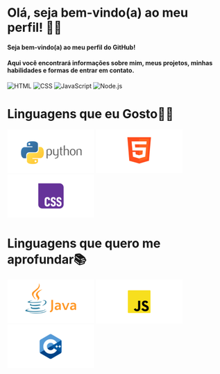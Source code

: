 # Olá, seja bem-vindo(a) ao meu perfil! 👨‍💻
#### Seja bem-vindo(a) ao meu perfil do GitHub!
#### Aqui você encontrará informações sobre mim, meus projetos, minhas habilidades e formas de entrar em contato.

![HTML](https://img.shields.io/badge/-HTML-333333?style=flat&logo=HTML5)
![CSS](https://img.shields.io/badge/-CSS-333333?style=flat&logo=CSS3&logoColor=1572B6)
![JavaScript](https://img.shields.io/badge/-JavaScript-333333?style=flat&logo=javascript)
![Node.js](https://img.shields.io/badge/-Node.js-333333?style=flat&logo=node.js)

# Linguagens que eu Gosto👨‍💻
![Python](/imagens/py2.png
)
![HTML5](/imagens/htm.png)
![CSS](/imagens/css.png)

# Linguagens que quero me aprofundar📚
![Java](/imagens/jva.png)
![JavaScript](/imagens/jsc.png)
![c++](/imagens/c++.png)
